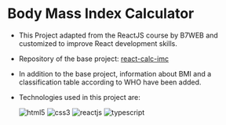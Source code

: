 # Body Mass Index Calculator

- This Project adapted from the ReactJS course by B7WEB and customized to improve React development skills.
- Repository of the base project: [react-calc-imc](https://github.com/suporteb7web/react-calc-imc)
- In addition to the base project, information about BMI and a classification table according to WHO have been added.


- Technologies used in this project are:
    <div style="display: inline_block">
        <img  alt="html5" src="https://img.shields.io/badge/HTML5-004369?style=for-the-badge&logo=html5&logoColor=white"/>
        <img  alt="css3" src="https://img.shields.io/badge/CSS3-0e7178?style=for-the-badge&logo=css3&logoColor=white"/>
        <img  alt="reactjs" src="https://img.shields.io/badge/reactjs-004369?style=for-the-badge&logo=react&logoColor=white"/>
        <img  alt="typescript" src="https://img.shields.io/badge/typescript-0e7178?style=for-the-badge&logo=typescript&logoColor=black"/>
    </div>

